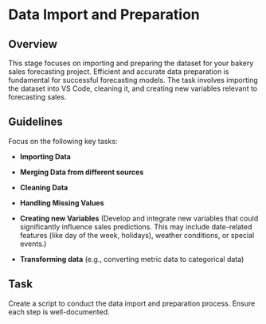 # Data Import and Preparation

## Overview

This stage focuses on importing and preparing the dataset for your bakery sales forecasting project. Efficient and accurate data preparation is fundamental for successful forecasting models. The task involves importing the dataset into VS Code, cleaning it, and creating new variables relevant to forecasting sales.

## Guidelines

Focus on the following key tasks:

- **Importing Data**

- **Merging Data from different sources**

- **Cleaning Data**

- **Handling Missing Values**

- **Creating new Variables** (Develop and integrate new variables that could significantly influence sales predictions. This may include date-related features (like day of the week, holidays), weather conditions, or special events.)

- **Transforming data** (e.g., converting metric data to categorical data)

## Task

Create a script to conduct the data import and preparation process. Ensure each step is well-documented.
